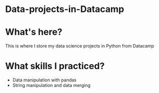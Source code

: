 # Data-projects-in-Datacamp
# What's here?
This is where I store my data science projects in Python from Datacamp
# What skills I practiced?
- Data manipulation with pandas
- String manipulation and data merging
